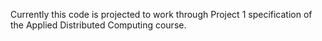 Currently this code is projected to work through Project 1 specification of the Applied Distributed Computing course.
